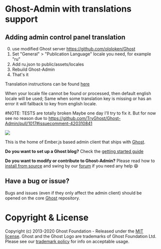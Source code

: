 # Ghost-Admin with translations support
## Adding admin control panel translation
0. use modified Ghost server https://github.com/ololoken/Ghost
1. Set "General" > "Publication Language" locale you need, for example "ru"
2. Add ru.json to public/assets/locales
3. Rebuild Ghost-Admin
4. That's it

Translation instructions can be found [here](https://github.com/ember-intl)

When your locale file cannot be found or processed, then default english locale will be used;
Same when some translation key is missing or has an error it will fallback to key from english locale.

#NOTE: TESTS are totally broken
Maybe one day I'll try to fix it. But for now see no reason due to https://github.com/TryGhost/Ghost-Admin/pull/1017#issuecomment-420310841 

![](https://github.com/TryGhost/Ghost-Admin/workflows/Test%20Suite/badge.svg?branch=master)

This is the home of Ember.js based admin client that ships with [Ghost](https://github.com/tryghost/ghost).

**Do you want to set up a Ghost blog?** Check the [getting started guide](https://ghost.org/docs/concepts/introduction/)

**Do you want to modify or contribute to Ghost-Admin?** Please read how to [install from source](https://ghost.org/docs/install/source/) and swing by our [forum](https://forum.ghost.org) if you need any help 😄

## Have a bug or issue?

Bugs and issues (even if they only affect the admin client) should be opened on the core [Ghost](https://github.com/tryghost/ghost/issues) repository.

# Copyright & License

Copyright (c) 2013-2020 Ghost Foundation - Released under the [MIT license](LICENSE). Ghost and the Ghost Logo are trademarks of Ghost Foundation Ltd. Please see our [trademark policy](https://ghost.org/trademark/) for info on acceptable usage.
